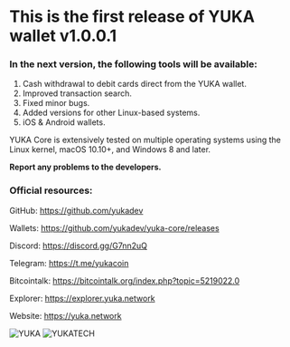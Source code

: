 # This is the first release of YUKA wallet v1.0.0.1
### In the next version, the following tools will be available:

1. Cash withdrawal to debit cards direct from the YUKA wallet.
2. Improved transaction search.
3. Fixed minor bugs.
4. Added versions for other Linux-based systems.
5. iOS & Android wallets.

YUKA Core is extensively tested on multiple operating systems using the Linux kernel, macOS 10.10+, and Windows 8 and later.

**Report any problems to the developers.**

### Official resources:
GitHub: https://github.com/yukadev

Wallets: https://github.com/yukadev/yuka-core/releases

Discord: https://discord.gg/G7nn2uQ

Telegram: https://t.me/yukacoin

Bitcointalk: https://bitcointalk.org/index.php?topic=5219022.0

Explorer: https://explorer.yuka.network

Website: https://yuka.network

![YUKA](https://yuka.network/bt/03intro.png)
![YUKATECH](https://yuka.network/bt/07tech22.png)
